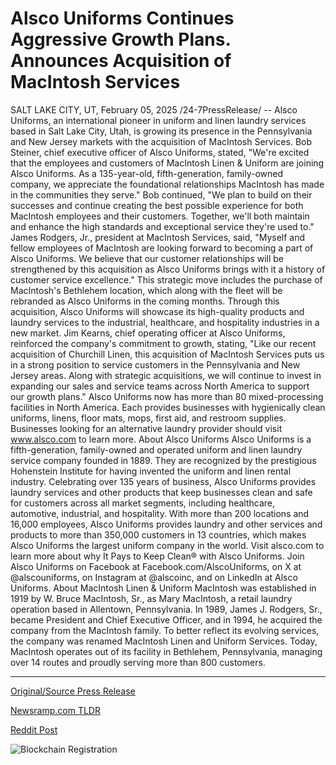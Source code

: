 # Alsco Uniforms Continues Aggressive Growth Plans. Announces Acquisition of MacIntosh Services

SALT LAKE CITY, UT, February 05, 2025 /24-7PressRelease/ -- Alsco Uniforms, an international pioneer in uniform and linen laundry services based in Salt Lake City, Utah, is growing its presence in the Pennsylvania and New Jersey markets with the acquisition of MacIntosh Services.  Bob Steiner, chief executive officer of Alsco Uniforms, stated, "We're excited that the employees and customers of MacIntosh Linen & Uniform are joining Alsco Uniforms. As a 135-year-old, fifth-generation, family-owned company, we appreciate the foundational relationships MacIntosh has made in the communities they serve." Bob continued, "We plan to build on their successes and continue creating the best possible experience for both MacIntosh employees and their customers. Together, we'll both maintain and enhance the high standards and exceptional service they're used to."  James Rodgers, Jr., president at MacIntosh Services, said, "Myself and fellow employees of MacIntosh are looking forward to becoming a part of Alsco Uniforms. We believe that our customer relationships will be strengthened by this acquisition as Alsco Uniforms brings with it a history of customer service excellence."  This strategic move includes the purchase of MacIntosh's Bethlehem location, which along with the fleet will be rebranded as Alsco Uniforms in the coming months. Through this acquisition, Alsco Uniforms will showcase its high-quality products and laundry services to the industrial, healthcare, and hospitality industries in a new market.  Jim Kearns, chief operating officer at Alsco Uniforms, reinforced the company's commitment to growth, stating, "Like our recent acquisition of Churchill Linen, this acquisition of MacIntosh Services puts us in a strong position to service customers in the Pennsylvania and New Jersey areas. Along with strategic acquisitions, we will continue to invest in expanding our sales and service teams across North America to support our growth plans."  Alsco Uniforms now has more than 80 mixed-processing facilities in North America. Each provides businesses with hygienically clean uniforms, linens, floor mats, mops, first aid, and restroom supplies. Businesses looking for an alternative laundry provider should visit www.alsco.com to learn more.  About Alsco Uniforms Alsco Uniforms is a fifth-generation, family-owned and operated uniform and linen laundry service company founded in 1889. They are recognized by the prestigious Hohenstein Institute for having invented the uniform and linen rental industry. Celebrating over 135 years of business, Alsco Uniforms provides laundry services and other products that keep businesses clean and safe for customers across all market segments, including healthcare, automotive, industrial, and hospitality. With more than 200 locations and 16,000 employees, Alsco Uniforms provides laundry and other services and products to more than 350,000 customers in 13 countries, which makes Alsco Uniforms the largest uniform company in the world. Visit alsco.com to learn more about why It Pays to Keep Clean® with Alsco Uniforms. Join Alsco Uniforms on Facebook at Facebook.com/AlscoUniforms, on X at @alscouniforms, on Instagram at @alscoinc, and on LinkedIn at Alsco Uniforms.   About MacIntosh Linen & Uniform MacIntosh was established in 1919 by W. Bruce MacIntosh, Sr., as Mary MacIntosh, a retail laundry operation based in Allentown, Pennsylvania. In 1989, James J. Rodgers, Sr., became President and Chief Executive Officer, and in 1994, he acquired the company from the MacIntosh family. To better reflect its evolving services, the company was renamed MacIntosh Linen and Uniform Services. Today, MacIntosh operates out of its facility in Bethlehem, Pennsylvania, managing over 14 routes and proudly serving more than 800 customers. 

---

[Original/Source Press Release](https://www.24-7pressrelease.com/press-release/519467/alsco-uniforms-continues-aggressive-growth-plans-announces-acquisition-of-macintosh-services)
                    

[Newsramp.com TLDR](https://newsramp.com/curated-news/alsco-uniforms-acquires-macintosh-services-to-expand-presence-in-pennsylvania-and-new-jersey/b8db047552365e008e183e3376decacb) 

 



[Reddit Post](https://www.reddit.com/r/newsramp/comments/1iihb75/alsco_uniforms_acquires_macintosh_services_to/) 



![Blockchain Registration](https://cdn.newsramp.app/24-7PressRelease/qrcode/252/5/hushprJq.webp)